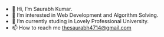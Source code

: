 - 👋 Hi, I’m Saurabh Kumar.
- 👀 I’m interested in Web Development and Algorithm Solving.
- 🌱 I’m currently studing in Lovely Professional University. 
- 📫 How to reach me thesaurabh4714@gmail.com

<!---
thesaurabh4714/thesaurabh4714 is a ✨ special ✨ repository because its `README.md` (this file) appears on your GitHub profile.
You can click the Preview link to take a look at your changes.
--->
